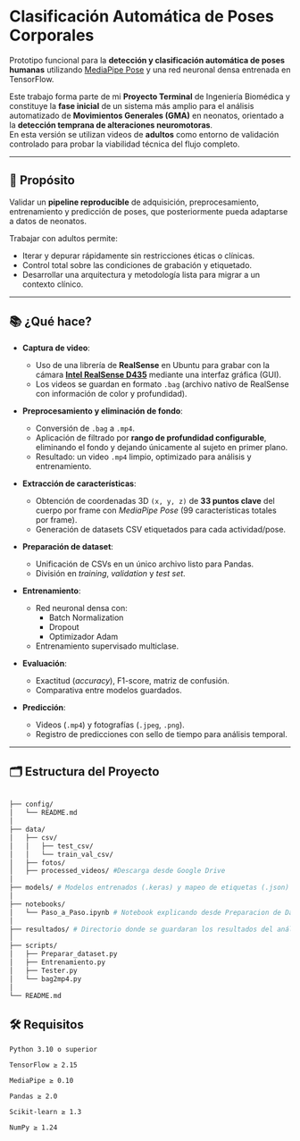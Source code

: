 # Clasificación Automática de Poses Corporales

Prototipo funcional para la **detección y clasificación automática de poses humanas** utilizando [MediaPipe Pose](https://ai.google.dev/edge/mediapipe/solutions/vision/pose_landmarker) y una red neuronal densa entrenada en TensorFlow.  

Este trabajo forma parte de mi **Proyecto Terminal** de Ingeniería Biomédica y constituye la **fase inicial** de un sistema más amplio para el análisis automatizado de **Movimientos Generales (GMA)** en neonatos, orientado a la **detección temprana de alteraciones neuromotoras**.  
En esta versión se utilizan videos de **adultos** como entorno de validación controlado para probar la viabilidad técnica del flujo completo.

---

## 🧠 Propósito

Validar un **pipeline reproducible** de adquisición, preprocesamiento, entrenamiento y predicción de poses, que posteriormente pueda adaptarse a datos de neonatos.  

Trabajar con adultos permite:
- Iterar y depurar rápidamente sin restricciones éticas o clínicas.
- Control total sobre las condiciones de grabación y etiquetado.
- Desarrollar una arquitectura y metodología lista para migrar a un contexto clínico.

---

## 📚 ¿Qué hace?
- **Captura de video**:
  - Uso de una librería de **RealSense** en Ubuntu para grabar con la cámara **[Intel RealSense D435](https://www.intel.la/content/www/xl/es/products/sku/128255/intel-realsense-depth-camera-d435/specifications.html)** mediante una interfaz gráfica (GUI).
  - Los videos se guardan en formato `.bag` (archivo nativo de RealSense con información de color y profundidad).

- **Preprocesamiento y eliminación de fondo**:
  - Conversión de `.bag` a `.mp4`.
  - Aplicación de filtrado por **rango de profundidad configurable**, eliminando el fondo y dejando únicamente al sujeto en primer plano.
  - Resultado: un video `.mp4` limpio, optimizado para análisis y entrenamiento.


- **Extracción de características**:
  - Obtención de coordenadas 3D `(x, y, z)` de **33 puntos clave** del cuerpo por frame con *MediaPipe Pose* (99 características totales por frame).
  - Generación de datasets CSV etiquetados para cada actividad/pose.

- **Preparación de dataset**:
  - Unificación de CSVs en un único archivo listo para Pandas.
  - División en *training*, *validation* y *test set*.

- **Entrenamiento**:
  - Red neuronal densa con:
    - Batch Normalization
    - Dropout
    - Optimizador Adam
  - Entrenamiento supervisado multiclase.

- **Evaluación**:
  - Exactitud (*accuracy*), F1-score, matriz de confusión.
  - Comparativa entre modelos guardados.

- **Predicción**:
  - Videos (`.mp4`) y fotografías (`.jpeg`, `.png`).
  - Registro de predicciones con sello de tiempo para análisis temporal.

---

## 🗂️ Estructura del Proyecto
```bash

├── config/
│   └── README.md
│
├── data/
│   ├── csv/
│   │   ├── test_csv/
│   │   └── train_val_csv/
│   ├── fotos/
│   ├── processed_videos/ #Descarga desde Google Drive
│
├── models/ # Modelos entrenados (.keras) y mapeo de etiquetas (.json)
│
├── notebooks/
│   └── Paso_a_Paso.ipynb # Notebook explicando desde Preparacion de Dataset hasta Prueba de modelos
│
├── resultados/ # Directorio donde se guardaran los resultados del análisis de video
│
├── scripts/
│   ├── Preparar_dataset.py
│   ├── Entrenamiento.py
│   ├── Tester.py
│   └── bag2mp4.py
│
└── README.md
```
## 🛠️ Requisitos

    Python 3.10 o superior

    TensorFlow ≥ 2.15

    MediaPipe ≥ 0.10

    Pandas ≥ 2.0

    Scikit-learn ≥ 1.3

    NumPy ≥ 1.24
